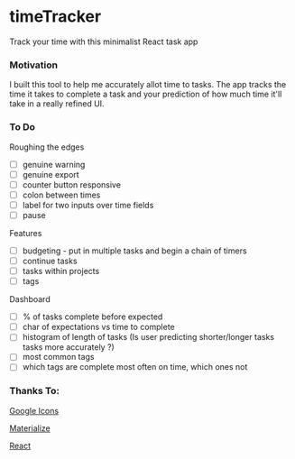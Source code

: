 # timeTracker
Track your time with this minimalist React task app

### Motivation 
I built this tool to help me accurately allot time to tasks. The app tracks the time it takes to complete a task and your prediction of how much time it'll take in a really refined UI.

### To Do

Roughing the edges
- [ ] genuine warning
- [ ] genuine export
- [ ] counter button responsive
- [ ] colon between times
- [ ] label for two inputs over time fields
- [ ] pause

Features
- [ ] budgeting - put in multiple tasks and begin a chain of timers
- [ ] continue tasks
- [ ] tasks within projects
- [ ] tags

Dashboard
- [ ] % of tasks complete before expected
- [ ] char of expectations vs time to complete
- [ ] histogram of length of tasks (Is user predicting shorter/longer tasks tasks more accurately ?)
- [ ] most common tags
- [ ] which tags are complete most often on time, which ones not

### Thanks To:

[Google Icons](https://material.io/icons/)

[Materialize](http://materializecss.com/)

[React](https://facebook.github.io/react/)
